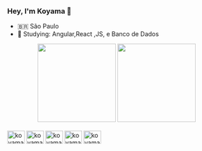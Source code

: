 ###  Hey, I'm Koyama 👋

- 🇧🇷 São Paulo 
- 🌱 Studying: Angular,React ,JS, e Banco de Dados

<div align="center">
  <img height="180em" src="https://github-readme-stats.vercel.app/api?usernameKoyama8=&show_icons=true&theme=moltack&include_all_commits=true&count_private=true"/>
  <img height="180em" src="https://github-readme-stats.vercel.app/api/top-langs/?username=Koyama8&layout=compact&langs_count=7&theme=moltack"/>
</div>

<div style="display: inline_block"><br>
   <img align="center" alt="koyama8" height="30" width="40" src="https://cdn.jsdelivr.net/gh/devicons/devicon/icons/javascript/javascript-original.svg"/>

  <img align="center" alt="koyama8" height="30" width="40" src="https://cdn.jsdelivr.net/gh/devicons/devicon/icons/angularjs/angularjs-original.svg" />
  
  <img align="center" alt="koyama8" height="30" width="40"  src="https://cdn.jsdelivr.net/gh/devicons/devicon/icons/react/react-original.svg" />
            
  <img align="center" alt="koyama8" height="30" width="40" src="https://cdn.jsdelivr.net/gh/devicons/devicon/icons/html5/html5-original.svg" />
  
  <img align="center" alt="koyama8" height="30" width="40" src="https://cdn.jsdelivr.net/gh/devicons/devicon/icons/css3/css3-original.svg"/>


</div>

